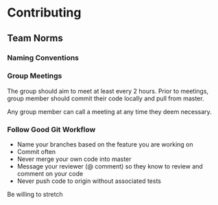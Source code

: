 # Contributing

## Team Norms

### Naming Conventions

### Group Meetings

The group should aim to meet at least every 2 hours. Prior to meetings, group member should commit their code locally and pull from master.

Any group member can call a meeting at any time they deem necessary.

### Follow Good Git Workflow

- Name your branches based on the feature you are working on
- Commit often
- Never merge your own code into master
- Message your reviewer (@ comment) so they know to review and comment on your code
- Never push code to origin without associated tests

Be willing to stretch

